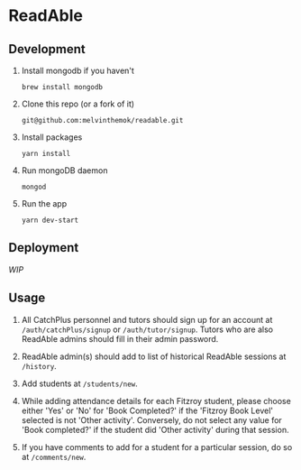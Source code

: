 # ReadAble

## Development

1. Install mongodb if you haven't

   `brew install mongodb`

2. Clone this repo (or a fork of it)

   `git@github.com:melvinthemok/readable.git`

3. Install packages

   `yarn install`

3. Run mongoDB daemon

   `mongod`

4. Run the app

   `yarn dev-start`

## Deployment

*WIP*

## Usage

1. All CatchPlus personnel and tutors should sign up for an account at `/auth/catchPlus/signup` or `/auth/tutor/signup`. Tutors who are also ReadAble admins should fill in their admin password.

2. ReadAble admin(s) should add to list of historical ReadAble sessions at `/history`.

3. Add students at `/students/new`.

4. While adding attendance details for each Fitzroy student, please choose either 'Yes' or 'No' for 'Book Completed?' if the 'Fitzroy Book Level' selected is not 'Other activity'. Conversely, do not select any value for 'Book completed?' if the student did 'Other activity' during that session.

5. If you have comments to add for a student for a particular session, do so at `/comments/new`.
